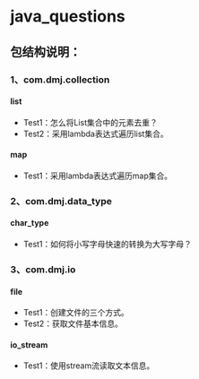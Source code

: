 # java_questions

## 包结构说明：

### 1、com.dmj.collection
#### list

* Test1：怎么将List集合中的元素去重？
* Test2：采用lambda表达式遍历list集合。

#### map

* Test1：采用lambda表达式遍历map集合。

### 2、com.dmj.data_type
#### char_type

* Test1：如何将小写字母快速的转换为大写字母？

### 3、com.dmj.io
#### file
* Test1：创建文件的三个方式。
* Test2：获取文件基本信息。
#### io_stream
* Test1：使用stream流读取文本信息。
